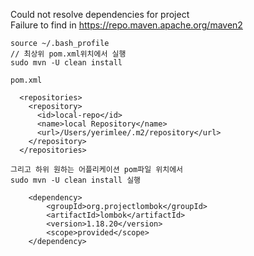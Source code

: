 Could not resolve dependencies for project    
Failure to find  in https://repo.maven.apache.org/maven2  
    
    
```    
source ~/.bash_profile
// 최상위 pom.xml위치에서 실행
sudo mvn -U clean install
```
```
pom.xml

  <repositories>
    <repository>
      <id>local-repo</id>
      <name>local Repository</name>
      <url>/Users/yerimlee/.m2/repository</url>
    </repository>
  </repositories>
```
```
그리고 하위 원하는 어플리케이션 pom파일 위치에서
sudo mvn -U clean install 실행
```
```
    <dependency>
        <groupId>org.projectlombok</groupId>
        <artifactId>lombok</artifactId>
        <version>1.18.20</version>
        <scope>provided</scope>
    </dependency>

```

